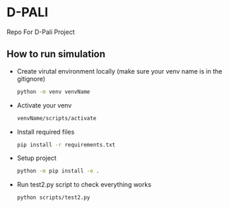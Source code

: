 # D-PALI
Repo For D-Pali Project


## How to run simulation
- Create virutal environment locally (make sure your venv name is in the gitignore)
  
  ```bash
  python -m venv venvName
  ```
- Activate your venv
    ```bash
    venvName/scripts/activate
    ```
- Install required files
  ```bash
  pip install -r requirements.txt
  ```
- Setup project
  ```bash
  python -m pip install -e .
  ```
- Run test2.py script to check everything works
  ```bash
  python scripts/test2.py
  ```
  
